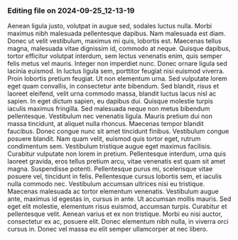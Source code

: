 

### Editing file on 2024-09-25_12-13-19

Aenean ligula justo, volutpat in augue sed, sodales luctus nulla. Morbi maximus nibh malesuada pellentesque dapibus. Nam malesuada est diam. Donec ut velit vestibulum, maximus mi quis, lobortis est. Maecenas tellus magna, malesuada vitae dignissim id, commodo at neque. Quisque dapibus, tortor efficitur volutpat interdum, sem lectus venenatis enim, quis semper felis metus vel mauris. Integer non imperdiet nunc.
Donec ornare ligula sed lacinia euismod. In luctus ligula sem, porttitor feugiat nisi euismod viverra. Proin lobortis pretium feugiat. Ut non elementum urna. Sed vulputate lorem eget quam convallis, in consectetur ante bibendum. Sed blandit, risus et laoreet eleifend, velit urna commodo massa, blandit luctus lacus nisl ac sapien. In eget dictum sapien, eu dapibus dui. Quisque molestie turpis iaculis maximus fringilla. Sed malesuada neque non metus bibendum pellentesque. Vestibulum nec venenatis ligula. Mauris pretium dui non massa tincidunt, at aliquet nulla rhoncus. Maecenas tempor blandit faucibus. Donec congue nunc sit amet tincidunt finibus.
Vestibulum congue posuere blandit. Nam quam velit, euismod quis tortor eget, rutrum condimentum sem. Vestibulum tristique augue eget maximus facilisis. Curabitur vulputate non lorem in pretium. Pellentesque interdum, urna quis laoreet gravida, eros tellus pretium arcu, vitae venenatis est quam sit amet magna. Suspendisse potenti. Pellentesque purus mi, scelerisque vitae posuere vel, tincidunt in felis.
Pellentesque cursus lobortis sem, et iaculis nulla commodo nec. Vestibulum accumsan ultrices nisi eu tristique. Maecenas malesuada ac tortor elementum venenatis. Vestibulum augue ante, maximus id egestas in, cursus in ante. Ut accumsan mollis mauris. Sed eget elit molestie, elementum risus euismod, accumsan turpis. Curabitur et pellentesque velit. Aenean varius et ex non tristique. Morbi eu nisi auctor, consectetur ex ac, posuere elit. Donec elementum nibh nulla, in viverra orci cursus in. Donec vel massa eu elit semper ullamcorper at nec libero.


